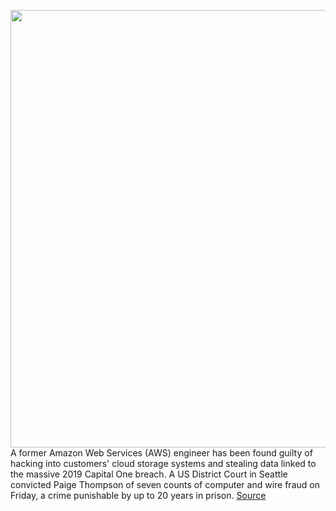 <img src='https://cdn.vox-cdn.com/thumbor/v7_sBnVgb0gt98Nwp8cCLcsxPUA=/0x0:5000x3335/1200x800/filters:focal(2100x1268:2900x2068)/cdn.vox-cdn.com/uploads/chorus_image/image/70991365/1208002812.0.jpg' width='700px' /><br/>
A former Amazon Web Services (AWS) engineer has been found guilty of hacking into customers' cloud storage systems and stealing data linked to the massive 2019 Capital One breach. A US District Court in Seattle convicted Paige Thompson of seven counts of computer and wire fraud on Friday, a crime punishable by up to 20 years in prison.
<a href='https://www.theverge.com/2022/6/18/23173727/former-amazon-employee-convicted-over-2019-capital-one-hack-paige-thompson'> Source <a/>